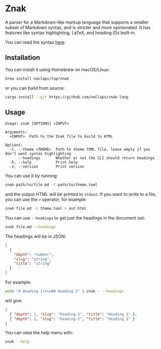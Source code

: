 # Znak

A parser for a Markdown-like markup language that supports a smaller subset of Markdown syntax, and is stricter and more opinionated. It has features like syntax highlighting, LaTeX, and heading IDs built-in.

You can read the syntax [here](./docs/syntax.md).

## Installation

You can install it using Homebrew on macOS/Linux:

```sh
brew install noclaps/tap/znak
```

or you can build from source:

```sh
cargo install --git https://github.com/noClaps/znak-lang
```

## Usage

```
Usage: znak [OPTIONS] <INPUT>

Arguments:
  <INPUT>  Path to the Znak file to build to HTML

Options:
  -t, --theme <THEME>  Path to theme TOML file, leave empty if you don't want syntax highlighting
      --headings       Whether or not the CLI should return headings
  -h, --help           Print help
  -V, --version        Print version
```

You can use it by running:

```sh
znak path/to/file.md -t path/to/theme.toml
```

and the output HTML will be printed to `stdout`. If you want to write to a file, you can use the `>` operator, for example:

```sh
znak file.md -t theme.toml > out.html
```

You can use `--headings` to get just the headings in the document out:

```sh
znak file.md --headings
```

The headings will be in JSON:

```json
[
  {
    "depth": "number",
    "slug": "string",
    "title": "string"
  }
]
```

For example:

```sh
echo "# Heading 1\n\n## Heading 2" | znak - --headings
```

will give

```json
[
  { "depth": 1, "slug": "heading-1", "title": "Heading 1" },
  { "depth": 2, "slug": "heading-2", "title": "Heading 2" }
]
```

You can view the help menu with:

```sh
znak --help
```
